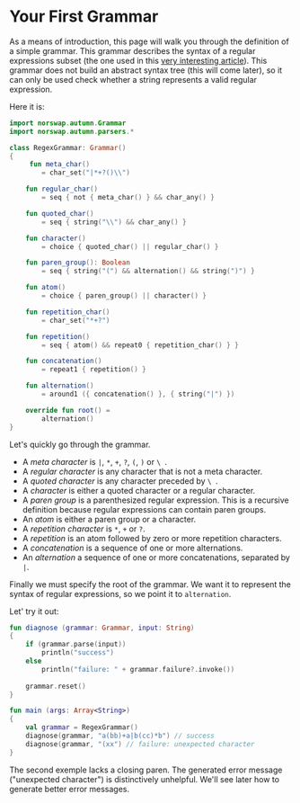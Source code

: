 # Your First Grammar

As a means of introduction, this page will walk you through the definition of a simple grammar. This
grammar describes the syntax of a regular expressions subset (the one used in this [very interesting
article]). This grammar does not build an abstract syntax tree (this will come later), so it can
only be used check whether a string represents a valid regular expression.

[very interesting article]: https://swtch.com/~rsc/regexp/regexp1.html

Here it is:

````kotlin
import norswap.autumn.Grammar
import norswap.autumn.parsers.*

class RegexGrammar: Grammar()
{
     fun meta_char()
        = char_set("|*+?()\\")

    fun regular_char()
        = seq { not { meta_char() } && char_any() }

    fun quoted_char()
        = seq { string("\\") && char_any() }

    fun character()
        = choice { quoted_char() || regular_char() }

    fun paren_group(): Boolean
        = seq { string("(") && alternation() && string(")") }

    fun atom()
        = choice { paren_group() || character() }

    fun repetition_char()
        = char_set("*+?")

    fun repetition()
        = seq { atom() && repeat0 { repetition_char() } }

    fun concatenation()
        = repeat1 { repetition() }

    fun alternation()
        = around1 ({ concatenation() }, { string("|") })

    override fun root() =
        alternation()
}
````

Let's quickly go through the grammar.

- A *meta character* is `|`,  `*`, `+`, `?`, `(`, `)` or `\ `.
- A *regular character* is any character that is not a meta character.
- A *quoted character* is any character preceded by `\ `.
- A *character* is either a quoted character or a regular character.
- A *paren group* is a parenthesized regular expression. This is a recursive definition because
  regular expressions can contain paren groups. 
- An *atom* is either a paren group or a character.
- A *repetition character* is `*`, `+` or `?`.
- A *repetition* is an atom followed by zero or more repetition characters.
- A *concatenation* is a sequence of one or more alternations.
- An *alternation* a sequence of one or more concatenations, separated by `|`.

Finally we must specify the root of the grammar. We want it to represent the syntax of regular
expressions, so we point it to `alternation`.

Let' try it out:

````kotlin
fun diagnose (grammar: Grammar, input: String)
{
    if (grammar.parse(input))
        println("success")
    else
        println("failure: " + grammar.failure?.invoke())
        
    grammar.reset()
}

fun main (args: Array<String>)
{
    val grammar = RegexGrammar()
    diagnose(grammar, "a(bb)+a|b(cc)*b") // success
    diagnose(grammar, "(xx") // failure: unexpected character
}
````

The second exemple lacks a closing paren. The generated error message ("unexpected character")
is distinctively unhelpful. We'll see later how to generate better error messages.